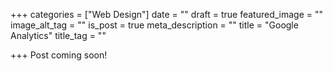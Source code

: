 +++
categories = ["Web Design"]
date = ""
draft = true
featured_image = ""
image_alt_tag = ""
is_post = true
meta_description = ""
title = "Google Analytics"
title_tag = ""

+++
Post coming soon!